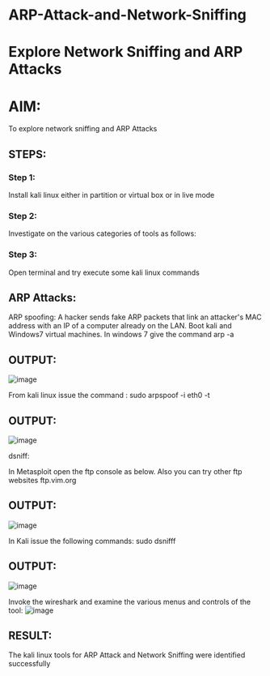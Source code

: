# ARP-Attack-and-Network-Sniffing
# Explore Network Sniffing and ARP Attacks

# AIM:

To explore network sniffing and ARP Attacks

## STEPS:

### Step 1:

Install kali linux either in partition or virtual box or in live mode

### Step 2:

Investigate on the various categories of tools as follows:


### Step 3:
Open terminal and try execute some kali linux commands

## ARP Attacks:  
ARP spoofing: A hacker sends fake ARP packets that link an attacker's MAC address with an IP of a computer already on the LAN. 
Boot kali and Windows7 virtual machines.
In windows 7 give the command arp -a

## OUTPUT:
![image](https://github.com/vishnudorigundla/ARP-Attack-and-Network-Sniffing/assets/94175324/7b9169b2-a424-4b4a-be8a-fab61af9f36b)


From kali linux issue the command :
sudo arpspoof -i eth0 -t <target system> <gateway>
## OUTPUT:
![image](https://github.com/vishnudorigundla/ARP-Attack-and-Network-Sniffing/assets/94175324/9357ec27-fb5b-411c-9fc8-c4ed8f19f4fa)


 dsniff:






In Metasploit open the ftp console as below. Also you can try other ftp websites ftp.vim.org
## OUTPUT:


![image](https://github.com/vishnudorigundla/ARP-Attack-and-Network-Sniffing/assets/94175324/3a6811e4-5aac-46d4-9ddd-5715b8cec8c4)


In Kali issue the following commands:
sudo dsnifff
## OUTPUT:
![image](https://github.com/vishnudorigundla/ARP-Attack-and-Network-Sniffing/assets/94175324/f06d8449-fbfe-4b71-89c8-159d641021dc)



Invoke the wireshark and examine the various menus  and controls of the tool:
![image](https://github.com/vishnudorigundla/ARP-Attack-and-Network-Sniffing/assets/94175324/858718ed-dad6-4242-ba08-aec130e8cd6b)


## RESULT:
The kali linux tools for ARP Attack and Network Sniffing were identified successfully
